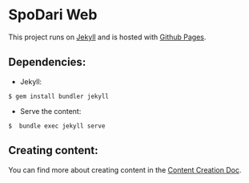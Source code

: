# SpoDari Web

This project runs on [Jekyll](https://jekyllrb.com/) and is hosted with [Github Pages](https://pages.github.com/).

## Dependencies:

* Jekyll:

`$ gem install bundler jekyll`


* Serve the content:

`$  bundle exec jekyll serve`

## Creating content:

You can find more about creating content in the [Content Creation Doc](/docs/content-creation.md).
